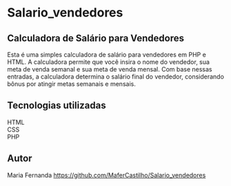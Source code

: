 # Salario_vendedores
## Calculadora de Salário para Vendedores
Esta é uma simples calculadora de salário para vendedores em PHP e HTML. A calculadora permite que você insira o nome do vendedor, sua meta de venda semanal e sua meta de venda mensal. Com base nessas entradas, a calculadora determina o salário final do vendedor, considerando bônus por atingir metas semanais e mensais.  
 
## Tecnologias utilizadas
HTML  
CSS  
PHP  
## Autor
Maria Fernanda https://github.com/MaferCastilho/Salario_vendedores
